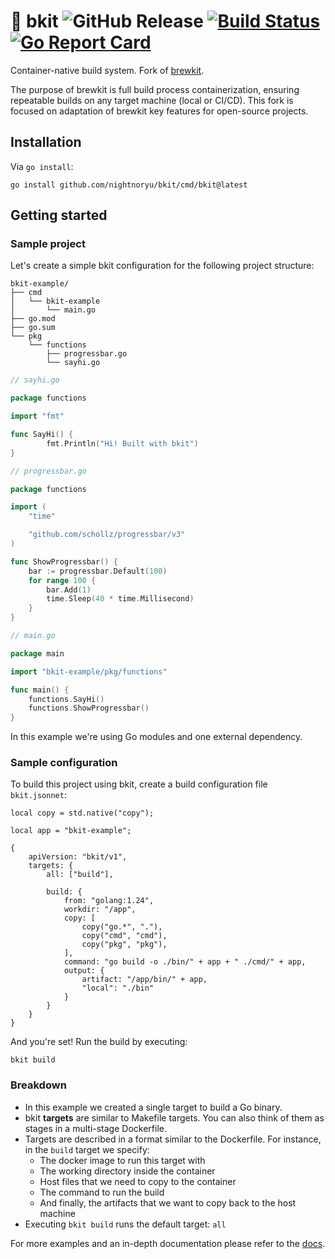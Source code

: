 # :dolphin: bkit ![GitHub Release](https://img.shields.io/github/v/release/nightnoryu/bkit) [![Build Status](https://github.com/nightnoryu/bkit/actions/workflows/check-go.yml/badge.svg)](https://github.com/nightnoryu/bkit/actions/workflows/check-go.yml) [![Go Report Card](https://goreportcard.com/badge/github.com/nightnoryu/bkit)](https://goreportcard.com/report/github.com/nightnoryu/bkit)

Container-native build system. Fork of [brewkit](https://github.com/ispringtech/brewkit).

The purpose of brewkit is full build process containerization, ensuring repeatable builds on any target machine (local or CI/CD). This fork is focused on adaptation of brewkit key features for open-source projects.

## Installation

Via `go install`:

```shell
go install github.com/nightnoryu/bkit/cmd/bkit@latest
```

## Getting started

### Sample project

Let's create a simple bkit configuration for the following project structure:

```
bkit-example/
├── cmd
│   └── bkit-example
│       └── main.go
├── go.mod
├── go.sum
└── pkg
    └── functions
        ├── progressbar.go
        └── sayhi.go
```

```go
// sayhi.go

package functions

import "fmt"

func SayHi() {
        fmt.Println("Hi! Built with bkit")
}
```

```go
// progressbar.go

package functions

import (
	"time"

	"github.com/schollz/progressbar/v3"
)

func ShowProgressbar() {
	bar := progressbar.Default(100)
	for range 100 {
		bar.Add(1)
		time.Sleep(40 * time.Millisecond)
	}
}
```

```go
// main.go

package main

import "bkit-example/pkg/functions"

func main() {
	functions.SayHi()
	functions.ShowProgressbar()
}
```

In this example we're using Go modules and one external dependency.

### Sample configuration

To build this project using bkit, create a build configuration file `bkit.jsonnet`:

```jsonnet
local copy = std.native("copy");

local app = "bkit-example";

{
    apiVersion: "bkit/v1",
    targets: {
        all: ["build"],

        build: {
            from: "golang:1.24",
            workdir: "/app",
            copy: [
                copy("go.*", "."),
                copy("cmd", "cmd"),
                copy("pkg", "pkg"),
            ],
            command: "go build -o ./bin/" + app + " ./cmd/" + app,
            output: {
                artifact: "/app/bin/" + app,
                "local": "./bin"
            }
        }
    }
}
```

And you're set! Run the build by executing:

```shell
bkit build
```

### Breakdown

* In this example we created a single target to build a Go binary.
* bkit **targets** are similar to Makefile targets. You can also think of them as stages in a multi-stage Dockerfile.
* Targets are described in a format similar to the Dockerfile. For instance, in the `build` target we specify:
  * The docker image to run this target with
  * The working directory inside the container
  * Host files that we need to copy to the container
  * The command to run the build
  * And finally, the artifacts that we want to copy back to the host machine
* Executing `bkit build` runs the default target: `all`

For more examples and an in-depth documentation please refer to the [docs](docs).
